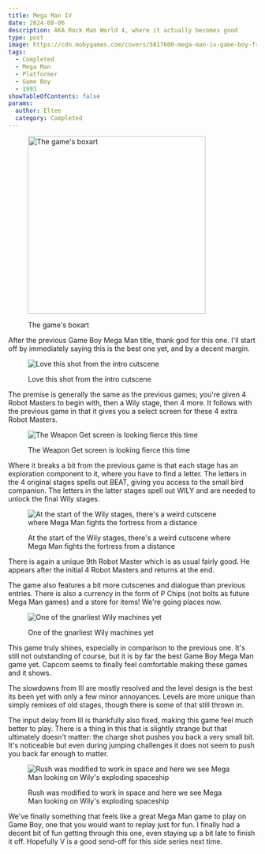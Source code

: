 ```yaml
---
title: Mega Man IV
date: 2024-08-06
description: AKA Rock Man World 4, where it actually becomes good
type: post
image: https://cdn.mobygames.com/covers/5817600-mega-man-iv-game-boy-front-cover.jpg
tags:
  - Completed
  - Mega Man
  - Platformer
  - Game Boy
  - 1993
showTableOfContents: false
params:
  author: Eltee
  category: Completed
---
```

<figure><img src="https://cdn.mobygames.com/covers/5817600-mega-man-iv-game-boy-front-cover.jpg" alt="The game's boxart" width="360px "><figcaption><p>The game's boxart</p></figcaption></figure>

After the previous Game Boy Mega Man title, thank god for this one. I'll start off by immediately saying this is the best one yet, and by a decent margin.

<figure><img src="/images/completed/megamaniv/s1.jpeg" alt="Love this shot from the intro cutscene"><figcaption><p>Love this shot from the intro cutscene</p></figcaption></figure>

The premise is generally the same as the previous games; you're given 4 Robot Masters to begin with, then a Wily stage, then 4 more. It follows with the previous game in that it gives you a select screen for these 4 extra Robot Masters.

<figure><img src="/images/completed/megamaniv/s2.jpeg" alt="The Weapon Get screen is looking fierce this time" ><figcaption><p>The Weapon Get screen is looking fierce this time</p></figcaption></figure>

Where it breaks a bit from the previous game is that each stage has an exploration component to it, where you have to find a letter. The letters in the 4 original stages spells out BEAT, giving you access to the small bird companion. The letters in the latter stages spell out WILY and are needed to unlock the final Wily stages.

<figure><img src="/images/completed/megamaniv/s3.jpeg" alt="At the start of the Wily stages, there's a weird cutscene where Mega Man fights the fortress from a distance" ><figcaption><p>At the start of the Wily stages, there's a weird cutscene where Mega Man fights the fortress from a distance</p></figcaption></figure>

There is again a unique 9th Robot Master which is as usual fairly good. He appears after the initial 4 Robot Masters and returns at the end.

The game also features a bit more cutscenes and dialogue than previous entries. There is also a currency in the form of P Chips (not bolts as future Mega Man games) and a store for items! We're going places now.

<figure><img src="/images/completed/megamaniv/s4.jpeg" alt="One of the gnarliest Wily machines yet" ><figcaption><p>One of the gnarliest Wily machines yet</p></figcaption></figure>

This game truly shines, especially in comparison to the previous one. It's still not outstanding of course, but it is by far the best Game Boy Mega Man game yet. Capcom seems to finally feel comfortable making these games and it shows.

The slowdowns from III are mostly resolved and the level design is the best its been yet with only a few minor annoyances. Levels are more unique than simply remixes of old stages, though there is some of that still thrown in.

The input delay from III is thankfully also fixed, making this game feel much better to play. There is a thing in this that is slightly strange but that ultimately doesn't matter: the charge shot pushes you back a very small bit. It's noticeable but even during jumping challenges it does not seem to push you back far enough to matter.

<figure><img src="/images/completed/megamaniv/s5.jpeg" alt="Rush was modified to work in space and here we see Mega Man looking on Wily's exploding spaceship" ><figcaption><p>Rush was modified to work in space and here we see Mega Man looking on Wily's exploding spaceship</p></figcaption></figure>

We've finally something that feels like a great Mega Man game to play on Game Boy, one that you would want to replay just for fun. I finally had a decent bit of fun getting through this one, even staying up a bit late to finish it off. Hopefully V is a good send-off for this side series next time.

